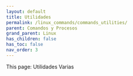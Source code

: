 ```yaml
---
layout: default
title: Utilidades
permalink: /linux_commands/commands_utilities/
parent: Comandos y Procesos
grand_parent: Linux
has_children: false
has_toc: false
nav_order: 3
---
```


This page: Utilidades Varias